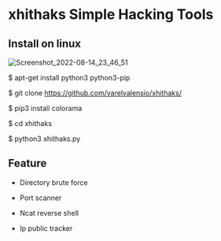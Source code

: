 # xhithaks Simple Hacking Tools

## Install on linux

![Screenshot_2022-08-14_23_46_51](https://user-images.githubusercontent.com/105418279/184573838-3573b628-b3ae-4819-ad54-6aa35d9a72ab.png)

$ apt-get install python3 python3-pip

$ git clone https://github.com/varelvalensio/xhithaks/

$ pip3 install colorama

$ cd xhithaks

$ python3 xhithaks.py

## Feature 

- Directory brute force

- Port scanner

- Ncat reverse shell

- Ip public tracker
